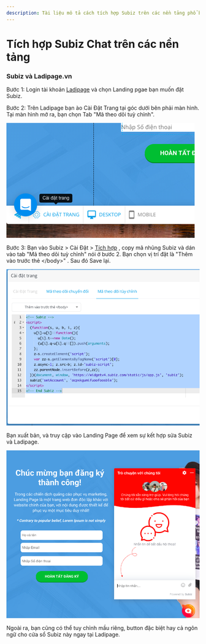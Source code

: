 ```yaml
---
description: Tài liệu mô tả cách tích hợp Subiz trên các nền tảng phổ biến hiện nay.
---
```


# Tích hợp Subiz Chat trên các nền tảng

### Subiz và Ladipage.vn 

Bước 1: Login tài khoản [Ladipage](https://ladipage.vn) và chọn Landing pgae bạn muốn đặt Subiz. 

Bước 2: Trên Ladipage bạn ào Cài Đặt Trang tại góc dưới bên phải màn hình. Tại màn hình mở ra, bạn chọn Tab "Mã theo dõi tuỳ chỉnh". 

![V&#x1ECB; tr&#xED; Menu C&#xE0;i &#x110;&#x1EB7;t Trang c&#x1EE7;a Ladipage.](../../../.gitbook/assets/screen-shot-2018-11-30-at-00.39.56.png)

Bước 3: Bạn vào Subiz &gt; Cài Đặt &gt; [Tích hợp](https://app.subiz.com/settings/install) , copy mã nhũng Subiz và dán vào tab "Mã theo dõi tuỳ chỉnh" nói ở bước 2. Bạn chọn vị trí đặt là "Thêm vào trước thẻ &lt;/body&gt;" . Sau đó Save lại.

![M&#xE3; nh&#xFA;ng Subiz &#x111;&#x1B0;&#x1EE3;c d&#xE1;n v&#xE0;o Tab M&#xE3; theo d&#xF5;i tu&#x1EF3; ch&#x1EC9;nh.](../../../.gitbook/assets/screen-shot-2018-11-30-at-00.38.27.png)

Bạn xuất bản, và truy cập vào Landing Page để xem sự kết hợp sửa Subiz và Ladipage.

![Landing page v&#x1EDB;i c&#x1EED;a s&#x1ED5; Subiz.](../../../.gitbook/assets/screen-shot-2018-11-30-at-00.45.24.png)

Ngoài ra, bạn cũng có thể tuy chỉnh mầu riêng, button đặc biệt hay cả ngôn ngữ cho cửa sổ Subiz này ngay tại Ladipage. 

